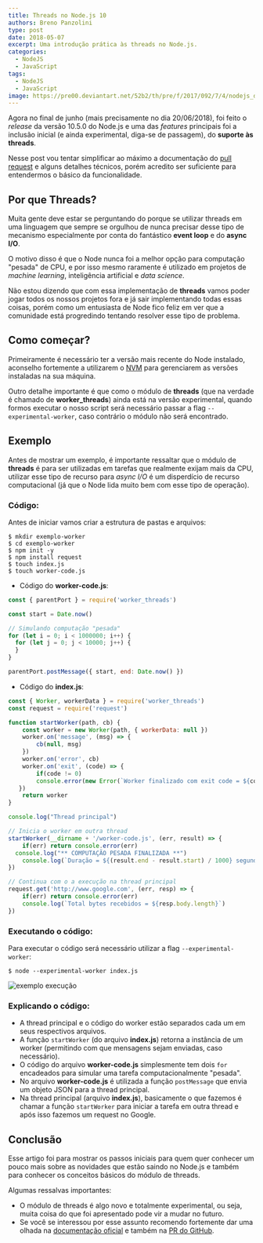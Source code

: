 ```yaml
---
title: Threads no Node.js 10
authors: Breno Panzolini
type: post
date: 2018-05-07
excerpt: Uma introdução prática às threads no Node.js.
categories:
  - NodeJS
  - JavaScript
tags:
  - NodeJS
  - JavaScript
image: https://pre00.deviantart.net/52b2/th/pre/f/2017/092/7/4/nodejs_dark_by_wfuller-db4e1ip.png
---
```


Agora no final de junho (mais precisamente no dia 20/06/2018), foi feito o *release* da versão 10.5.0 do Node.js e uma das *features* principais foi a inclusão inicial (e ainda experimental, diga-se de passagem), do **suporte às threads**.

Nesse post vou tentar simplificar ao máximo a documentação do [pull request](https://github.com/nodejs/node/pull/20876) e alguns detalhes técnicos, porém acredito ser suficiente para entendermos o básico da funcionalidade.

## Por que Threads?

Muita gente deve estar se perguntando do porque se utilizar threads em uma linguagem que sempre se orgulhou de nunca precisar desse tipo de mecanismo especialmente por conta do fantástico **event loop** e do **async I/O**.

O motivo disso é que o Node nunca foi a melhor opção para computação "pesada" de CPU, e por isso mesmo raramente é utilizado em projetos de *machine learning*, inteligência artificial e *data science*.

Não estou dizendo que com essa implementação de **threads** vamos poder jogar todos os nossos projetos fora e já sair implementando todas essas coisas, porém como um entusiasta de Node fico feliz em ver que a comunidade está progredindo tentando resolver esse tipo de problema.

## Como começar?

Primeiramente é necessário ter a versão mais recente do Node instalado, aconselho fortemente a utilizarem o [NVM](https://github.com/creationix/nvm) para gerenciarem as versões instaladas na sua máquina.

Outro detalhe importante é que como o módulo de **threads** (que na verdade é chamado de **worker_threads**) ainda está na versão experimental, quando formos executar o nosso script será necessário passar a flag `--experimental-worker`, caso contrário o módulo não será encontrado.

## Exemplo

Antes de mostrar um exemplo, é importante ressaltar que o módulo de **threads** é para ser utilizadas em tarefas que realmente exijam mais da CPU, utilizar esse tipo de recurso para *async I/O* é um disperdício de recurso computacional (já que o Node lida muito bem com esse tipo de operação).

### Código:

Antes de iniciar vamos criar a estrutura de pastas e arquivos:

```
$ mkdir exemplo-worker
$ cd exemplo-worker
$ npm init -y
$ npm install request
$ touch index.js
$ touch worker-code.js
```

- Código do **worker-code.js**:

```js
const { parentPort } = require('worker_threads')

const start = Date.now()

// Simulando computação "pesada"
for (let i = 0; i < 1000000; i++) {
  for (let j = 0; j < 10000; j++) {
  }
}

parentPort.postMessage({ start, end: Date.now() })
```

- Código do **index.js**:

```js
const { Worker, workerData } = require('worker_threads')
const request = require('request')

function startWorker(path, cb) {
	const worker = new Worker(path, { workerData: null })
	worker.on('message', (msg) => {
		cb(null, msg)
	})
	worker.on('error', cb)
	worker.on('exit', (code) => {
		if(code != 0)
	    console.error(new Error(`Worker finalizado com exit code = ${code}`))
   })
	return worker
}

console.log("Thread principal")

// Inicia o worker em outra thread
startWorker(__dirname + '/worker-code.js', (err, result) => {
	if(err) return console.error(err)
  console.log("** COMPUTAÇÃO PESADA FINALIZADA **")
	console.log(`Duração = ${(result.end - result.start) / 1000} segundos`)
})

// Continua com o a execução na thread principal
request.get('http://www.google.com', (err, resp) => {
	if(err) return console.error(err)
	console.log(`Total bytes recebidos = ${resp.body.length}`)
})
```

### Executando o código:

Para executar o código será necessário utilizar a flag `--experimental-worker`:

```
$ node --experimental-worker index.js
```

![exemplo execução](https://i.imgur.com/Ba5rVYu.png)

### Explicando o código:

- A thread principal e o código do worker estão separados cada um em seus respectivos arquivos.
- A função `startWorker` (do arquivo **index.js**) retorna a instância de um worker (permitindo com que mensagens sejam enviadas, caso necessário).
- O código do arquivo **worker-code.js** simplesmente tem dois `for` encadeados para simular uma tarefa computacionalmente "pesada".
- No arquivo **worker-code.js** é utilizada a função `postMessage` que envia um objeto JSON para a thread principal.
- Na thread principal (arquivo **index.js**), basicamente o que fazemos é chamar a função `startWorker` para iniciar a tarefa em outra thread e após isso fazemos um request no Google.

## Conclusão

Esse artigo foi para mostrar os passos iniciais para quem quer conhecer um pouco mais sobre as novidades que estão saindo no Node.js e também para conhecer os conceitos básicos do módulo de threads.

Algumas ressalvas importantes:
- O módulo de threads é algo novo e totalmente experimental, ou seja, muita coisa do que foi apresentado pode vir a mudar no futuro.
- Se você se interessou por esse assunto recomendo fortemente dar uma olhada na [documentação oficial](https://nodejs.org/api/worker_threads.html) e também na [PR do GitHub](https://github.com/nodejs/node/pull/20876).
